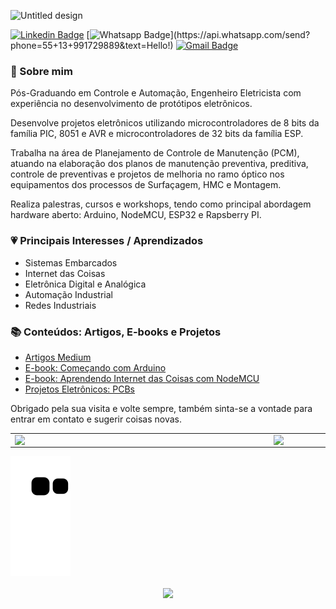 <!--
**YhanChristian/YhanChristian** is a ✨ _special_ ✨ repository because its `README.md` (this file) appears on your GitHub profile.

Here are some ideas to get you started:

- 🔭 I’m currently working on ...
- 🌱 I’m currently learning ...
- 👯 I’m looking to collaborate on ...
- 🤔 I’m looking for help with ...
- 💬 Ask me about ...
- 📫 How to reach me: ...
- 😄 Pronouns: ...
- ⚡ Fun fact: ...
-->

![Untitled design](https://user-images.githubusercontent.com/11355408/91319334-a6543780-e792-11ea-9405-64611e27e92d.png)


[![Linkedin Badge](https://img.shields.io/badge/-YhanChristian-blue?style=flat-square&logo=Linkedin&logoColor=white&link=https://www.linkedin.com/in/yhan-christian-49458a74/)](https://www.linkedin.com/in/yhan-christian-49458a74/)
[![Whatsapp Badge](https://img.shields.io/badge/-MeuWhats-4CA143?style=flat-square&labelColor=4CA143&logo=whatsapp&logoColor=white&link=https://api.whatsapp.com/send?phone=55+13+991729889&text=Hello!)](https://api.whatsapp.com/send?phone=55+13+991729889&text=Hello!)
[![Gmail Badge](https://img.shields.io/badge/-Gmail-c14438?style=flat-square&logo=Gmail&logoColor=white&link=mailto:yhan.christian2@gmail.com)](mailto:yhan.christian2@gmail.com)

### :boy: Sobre mim

Pós-Graduando em Controle e Automação, Engenheiro Eletricista com experiência no desenvolvimento de protótipos eletrônicos.

Desenvolve projetos eletrônicos utilizando microcontroladores de 8 bits da família PIC, 8051 e AVR e microcontroladores de 32 bits da família ESP.

Trabalha na área de Planejamento de Controle de Manutenção (PCM), atuando na elaboração dos planos de manutenção preventiva, preditiva, controle de preventivas e projetos de melhoria no ramo óptico nos equipamentos dos processos de Surfaçagem, HMC e Montagem.

Realiza palestras, cursos e workshops, tendo como principal abordagem hardware aberto: Arduino, NodeMCU, ESP32 e Rapsberry PI. 

### :heartpulse: Principais Interesses / Aprendizados

- Sistemas Embarcados 
- Internet das Coisas
- Eletrônica Digital e Analógica
- Automação Industrial
- Redes Industriais

###  :books: Conteúdos: Artigos, E-books e Projetos

- [Artigos Medium](https://medium.com/@yhanchristian)
- [E-book: Começando com Arduino](https://drive.google.com/file/d/0B8I9__qUl-8zdnE0NzVaNmpNWkU/view?usp=sharing)
- [E-book: Aprendendo Internet das Coisas com NodeMCU ](https://drive.google.com/file/d/1-qTT2L82itwPu3mBfE_yacCngvxedR0v/view?usp=sharing)
- [Projetos Eletrônicos: PCBs](https://drive.google.com/drive/folders/0B8I9__qUl-8zcWktNXp2SWxzWDQ?usp=sharing)


Obrigado pela sua visita e volte sempre, também sinta-se a vontade para entrar em contato e sugerir coisas novas.

<center>
<table>
    <tr>
        <td><img width="400px" align="left" src="https://github-readme-stats.vercel.app/api/top-langs/?username=YhanChristian&hide=html&layout=compact&theme=tokyonight" /></td>
        <td><img width="495px" align="left" src="https://github-readme-stats.vercel.app/api?username=YhanChristian&theme=tokyonight"/></td>
    </tr>   
</table>
</center>

<img src="https://raw.githubusercontent.com/msoftware/msoftware/output/github-contribution-grid-snake.svg" />

<p align='center'>
<img align='center' src="https://forthebadge.com/images/badges/built-with-love.svg">
 <p/>





